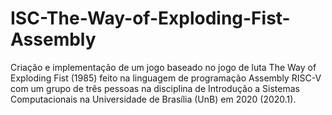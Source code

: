# ISC-The-Way-of-Exploding-Fist-Assembly
Criação e implementação de um jogo baseado no jogo de luta The Way of Exploding Fist (1985) feito na linguagem de programação Assembly RISC-V com um grupo de três pessoas na disciplina de Introdução a Sistemas Computacionais na Universidade de Brasília (UnB) em 2020 (2020.1).
